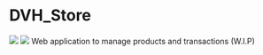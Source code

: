 # DVH_Store
<p>
  <a href=''><img src='https://img.shields.io/github/last-commit/UBRO32BIT/DVH_Store'></a>
  <a href=''><img src='https://img.shields.io/github/stars/UBRO32BIT/DVH_Store?style=social'></a>
Web application to manage products and transactions (W.I.P)
